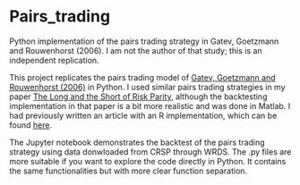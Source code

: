 # Pairs_trading
Python implementation of the pairs trading strategy in Gatev, Goetzmann and Rouwenhorst (2006). I am not the author of that study; this is an independent replication.

This project replicates the pairs trading model of [Gatev, Goetzmann and Rouwenhorst (2006)](https://doi.org/10.1093/rfs/hhj020) in Python. I used similar pairs trading strategies in my paper [The Long and the Short of Risk Parity](https://www.pm-research.com/content/iijpormgmt/early/2022/01/26/jpm20221333), although the backtesting implementation in that paper is a bit more realistic and was done in Matlab. I had previously written an article with an R implementation, which can be found [here](https://rpubs.com/arubesam/ReplicatingGGR). 

The Jupyter notebook demonstrates the backtest of the pairs trading strategy using data donwloaded from CRSP through WRDS. The .py files are more suitable if you want to explore the code directly in Python. It contains the same functionalities but with more clear function separation.
